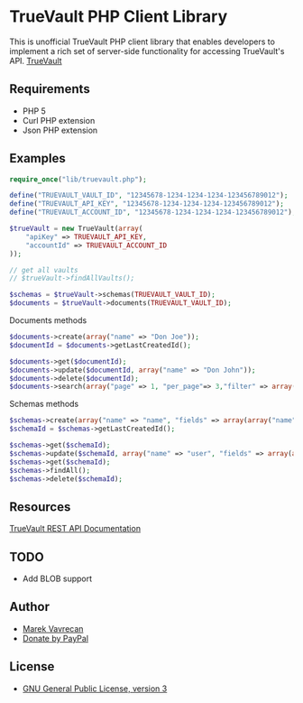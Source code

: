 # TrueVault PHP Client Library

This is unofficial TrueVault PHP client library that enables developers to implement a rich set of server-side functionality for accessing TrueVault's API.
[TrueVault](https://www.truevault.com/)

## Requirements
- PHP 5
- Curl PHP extension
- Json PHP extension

## Examples
```php
require_once("lib/truevault.php");

define("TRUEVAULT_VAULT_ID", "12345678-1234-1234-1234-123456789012");
define("TRUEVAULT_API_KEY", "12345678-1234-1234-1234-123456789012");
define("TRUEVAULT_ACCOUNT_ID", "12345678-1234-1234-1234-123456789012");

$trueVault = new TrueVault(array(
    "apiKey" => TRUEVAULT_API_KEY,
    "accountId" => TRUEVAULT_ACCOUNT_ID
));

// get all vaults
// $trueVault->findAllVaults();

$schemas = $trueVault->schemas(TRUEVAULT_VAULT_ID);
$documents = $trueVault->documents(TRUEVAULT_VAULT_ID);
```

Documents methods
```php
$documents->create(array("name" => "Don Joe"));
$documentId = $documents->getLastCreatedId();

$documents->get($documentId);
$documents->update($documentId, array("name" => "Don John"));
$documents->delete($documentId);
$documents->search(array("page" => 1, "per_page"=> 3,"filter" => array("name" => array("type" => "not", "value" => "Susan"))
```

Schemas methods
```php
$schemas->create(array("name" => "name", "fields" => array(array("name" => "name", "index" => true, "type" => "string"))));
$schemaId = $schemas->getLastCreatedId();

$schemas->get($schemaId);
$schemas->update($schemaId, array("name" => "user", "fields" => array(array("name" => "name", "index" => true, "type" => "string"))));
$schemas->get($schemaId);
$schemas->findAll();
$schemas->delete($schemaId);
```

## Resources
[TrueVault REST API Documentation](https://www.truevault.com/documentation/rest-api.html)

## TODO
- Add BLOB support

## Author
- [Marek Vavrecan](mailto:vavrecan@gmail.com)
- [Donate by PayPal](https://www.paypal.com/cgi-bin/webscr?cmd=_donations&business=DX479UBWGSMUG&lc=US&item_name=Friend%20List%20Watcher&currency_code=USD&bn=PP%2dDonationsBF%3abtn_donateCC_LG%2egif%3aNonHosted)

## License
- [GNU General Public License, version 3](http://www.gnu.org/licenses/gpl-3.0.html)
